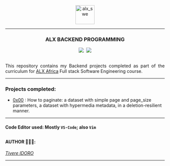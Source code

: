 <div align="center">
    <img align="center" src="https://github.com/tivereidoro/assets/assets/105525310/8d298662-9874-46b0-aabc-54f837bcc6a4" alt="alx_swe" width="60"  height="60"/>

---
### ALX BACKEND PROGRAMMING
<img src="https://img.shields.io/badge/Back-end-eed718"> &nbsp;<img src="https://img.shields.io/badge/Programming-306998">

##
</div>

<p align=justify>This repository contains my Backend projects completed as part of the curriculum for <a href=https://www.alxafrica.com>ALX Africa</a> Full stack Software Engineering course.

---
### Projects completed:
- [0x00](./0x00-pagination) : How to paginate: a dataset with simple page and page_size parameters, a dataset with hypermedia metadata, in a deletion-resilient manner.

<!--
- [0x01](./0x01-caching) : What a `caching system` is; What `FIFO`, `LIFO`, `LRU`, `MRU` & `LFU` means; What the purpose of a `caching system` and What limits a `caching system` have.
- [0x02](./0x02-i18n) : Learn how: to parametrize `Flask templates` to display different languages; to infer the correct `locale` based on URL parameters, user settings or request headers & to localize `timestamps`
- [0x03](./0x03-queuing_system_in_js) : How to: run a `Redis server` on your machine and  run simple operations with the `Redis client` & build a basic Express app interacting with a `Redis server`.
- [0x04](./0x04-TypeScript) : Types, Interfaces, Classes, Functions. 
-->

---
#### Code Editor used: Mostly `VS-Code`; also  `Vim`
##
#### AUTHOR 👨🏽‍💻:
[_Tivere IDORO_](https://github.com/tivereidoro)

<hr>
